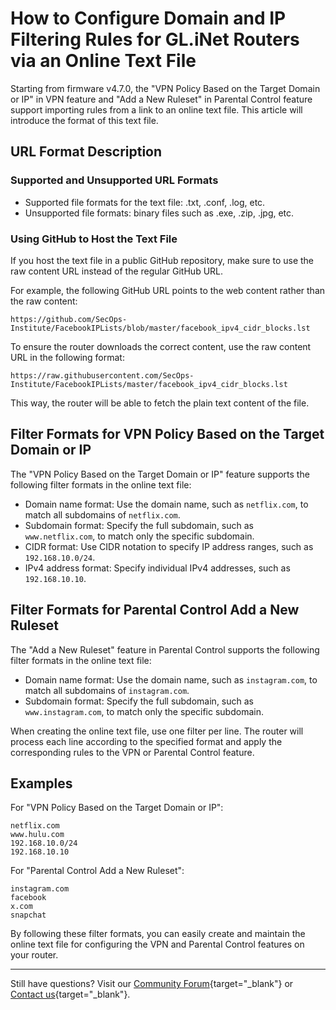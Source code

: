 # How to Configure Domain and IP Filtering Rules for GL.iNet Routers via an Online Text File

Starting from firmware v4.7.0, the "VPN Policy Based on the Target Domain or IP" in VPN feature and "Add a New Ruleset" in Parental Control feature support importing rules from a link to an online text file. This article will introduce the format of this text file.

## URL Format Description

### Supported and Unsupported URL Formats

- Supported file formats for the text file: .txt, .conf, .log, etc.
- Unsupported file formats: binary files such as .exe, .zip, .jpg, etc.

### Using GitHub to Host the Text File

If you host the text file in a public GitHub repository, make sure to use the raw content URL instead of the regular GitHub URL. 

For example, the following GitHub URL points to the web content rather than the raw content:

`https://github.com/SecOps-Institute/FacebookIPLists/blob/master/facebook_ipv4_cidr_blocks.lst`

To ensure the router downloads the correct content, use the raw content URL in the following format:

`https://raw.githubusercontent.com/SecOps-Institute/FacebookIPLists/master/facebook_ipv4_cidr_blocks.lst`

This way, the router will be able to fetch the plain text content of the file.

## Filter Formats for VPN Policy Based on the Target Domain or IP

The "VPN Policy Based on the Target Domain or IP" feature supports the following filter formats in the online text file:

* Domain name format: Use the domain name, such as `netflix.com`, to match all subdomains of `netflix.com`.
* Subdomain format: Specify the full subdomain, such as `www.netflix.com`, to match only the specific subdomain.
* CIDR format: Use CIDR notation to specify IP address ranges, such as `192.168.10.0/24`.
* IPv4 address format: Specify individual IPv4 addresses, such as `192.168.10.10`.

## Filter Formats for Parental Control Add a New Ruleset

The "Add a New Ruleset" feature in Parental Control supports the following filter formats in the online text file:

* Domain name format: Use the domain name, such as `instagram.com`, to match all subdomains of `instagram.com`.
* Subdomain format: Specify the full subdomain, such as `www.instagram.com`, to match only the specific subdomain.

When creating the online text file, use one filter per line. The router will process each line according to the specified format and apply the corresponding rules to the VPN or Parental Control feature.

## Examples

For "VPN Policy Based on the Target Domain or IP":

```
netflix.com
www.hulu.com
192.168.10.0/24
192.168.10.10
```

For "Parental Control Add a New Ruleset":

```
instagram.com
facebook
x.com
snapchat
```

By following these filter formats, you can easily create and maintain the online text file for configuring the VPN and Parental Control features on your router.

---

Still have questions? Visit our [Community Forum](https://forum.gl-inet.com){target="_blank"} or [Contact us](https://www.gl-inet.com/contacts/){target="_blank"}.
